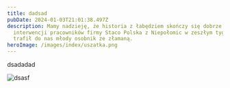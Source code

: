 ```yaml
---
title: dadsad
pubDate: 2024-01-03T21:01:38.497Z
description: Mamy nadzieję, że historia z łabędziem skończy się dobrze. Dzięki
  interwencji pracowników firmy Staco Polska z Niepołomic w zeszłym tygodniu
  trafił do nas młody osobnik ze złamaną.
heroImage: /images/index/uszatka.png
---
```

dsadadad

![dsasf](/images/posts/red-striped-minimal-modern-winter-christmas-dinner-flyer.png "sfsfsf")